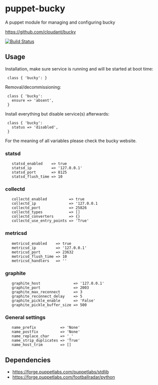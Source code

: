 # puppet-bucky

A puppet module for managing and configuring bucky

https://github.com/cloudant/bucky

[![Build Status](https://travis-ci.org/electrical/puppet-bucky.png?branch=master)](https://travis-ci.org/electrical/puppet-bucky)

## Usage

Installation, make sure service is running and will be started at boot time:

     class { 'bucky': }

Removal/decommissioning:

     class { 'bucky':
       ensure => 'absent',
     }

Install everything but disable service(s) afterwards:

     class { 'bucky':
       status => 'disabled',
     }

For the meaning of all variables please check the bucky website.

### statsd

       statsd_enabled    => true
       statsd_ip         => '127.0.0.1'
       statsd_port       => 8125
       statsd_flush_time => 10

### collectd

       collectd_enabled          => true
       collectd_ip               => '127.0.0.1
       collectd_port             => 25826
       collectd_types            => []
       collectd_converters       => {}
       collectd_use_entry_points => 'True'

### metricsd

       metricsd_enabled    => true
       metricsd_ip         => '127.0.0.1'
       metricsd_port       => 23632
       metricsd_flush_time => 10
       metricsd_handlers   => ''

### graphite

       graphite_host               => '127.0.0.1'
       graphite_port               => 2003
       graphite_max_reconnect      => 3
       graphite_reconnect_delay    => 5
       graphite_pickle_enable      => 'False'
       graphite_pickle_buffer_size => 500

### General settings

       name_prefix           => 'None'
       name_postfix          => 'None'
       name_replace_char     => '_'
       name_strip_duplicates => 'True'
       name_host_trim        => []
    

## Dependencies
- https://forge.puppetlabs.com/puppetlabs/stdlib
- https://forge.puppetlabs.com/footballradar/python
